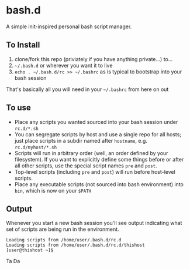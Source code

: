 # bash.d

A simple init-inspired personal bash script manager.

## To Install
1. clone/fork this repo (priviately if you have anything private...) to...
2. `~/.bash.d` or wherever you want it to live
3. `echo . ~/.bash.d/rc >> ~/.bashrc` as is typical to bootstrap into your bash session

That's basically all you will need in your `~/.bashrc` from here on out

## To use

* Place any scripts you wanted sourced into your bash session under `rc.d/*.sh`
* You can segregate scripts by host and use a single repo for all hosts; just place scripts in a subdir named after `hostname`, e.g. `rc.d/myhost/*.sh`
* Scripts will run in arbitrary order (well, an order defined by your filesystem).  If you want to explicitly define some things before or after all other scripts, use the special script names `pre` and `post`.
* Top-level scripts (including `pre` and `post`) will run before host-level scripts.
* Place any executable scripts (not sourced into bash environment) into `bin`, which is now on your `$PATH`

## Output

Whenever you start a new bash session you'll see output indicating what set of scripts are being run in the environment.

```
Loading scripts from /home/user/.bash.d/rc.d
Loading scripts from /home/user/.bash.d/rc.d/thishost
[user@thishost ~]$ 
```

Ta Da

